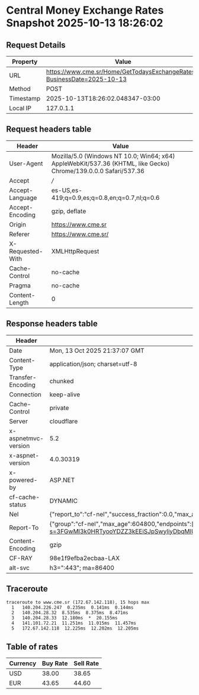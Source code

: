 # Central Money Exchange Rates Snapshot 2025-10-13 18:26:02
## Request Details

| Property | Value |
|----------|-------|
| URL | https://www.cme.sr/Home/GetTodaysExchangeRates/?BusinessDate=2025-10-13 |
| Method | POST |
| Timestamp | 2025-10-13T18:26:02.048347-03:00 |
| Local IP | 127.0.1.1 |
    
## Request headers table

| Header | Value |
|--------|-------|
| User-Agent | Mozilla/5.0 (Windows NT 10.0; Win64; x64) AppleWebKit/537.36 (KHTML, like Gecko) Chrome/139.0.0.0 Safari/537.36 |
| Accept | */* |
| Accept-Language | es-US,es-419;q=0.9,es;q=0.8,en;q=0.7,nl;q=0.6 |
| Accept-Encoding | gzip, deflate |
| Origin | https://www.cme.sr |
| Referer | https://www.cme.sr/ |
| X-Requested-With | XMLHttpRequest |
| Cache-Control | no-cache |
| Pragma | no-cache |
| Content-Length | 0 |

    
## Response headers table
| Header | Value |
|--------|-------|
| Date | Mon, 13 Oct 2025 21:37:07 GMT |
| Content-Type | application/json; charset=utf-8 |
| Transfer-Encoding | chunked |
| Connection | keep-alive |
| Cache-Control | private |
| Server | cloudflare |
| x-aspnetmvc-version | 5.2 |
| x-aspnet-version | 4.0.30319 |
| x-powered-by | ASP.NET |
| cf-cache-status | DYNAMIC |
| Nel | {"report_to":"cf-nel","success_fraction":0.0,"max_age":604800} |
| Report-To | {"group":"cf-nel","max_age":604800,"endpoints":[{"url":"https://a.nel.cloudflare.com/report/v4?s=3FGwMl3k0HRTyooYDZZ3kEEiSJpSwyIiyDbqMlU%2B%2FbIIRfosJK0GDPkrTWIqe42%2B1D%2BACWm3DFo54%2B%2BnCohdUscMNnmWJP%2BpOSQ%3D"}]} |
| Content-Encoding | gzip |
| CF-RAY | 98e1f9efba2ecbaa-LAX |
| alt-svc | h3=":443"; ma=86400 |

## Traceroute 

```
traceroute to www.cme.sr (172.67.142.118), 15 hops max
  1   140.204.226.247  0.235ms  0.141ms  0.144ms 
  2   140.204.28.32  8.535ms  8.375ms  8.471ms 
  3   140.204.28.33  12.180ms  *  20.155ms 
  4   141.101.72.21  11.251ms  11.015ms  11.457ms 
  5   172.67.142.118  12.225ms  12.202ms  12.205ms 

```


## Table of rates

| Currency | Buy Rate | Sell Rate |
|----------|----------|-----------|
| USD | 38.00 | 38.65 |
| EUR | 43.65 | 44.60 |
